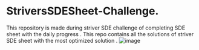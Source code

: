 # StriversSDESheet-Challenge.
This repository is made during striver SDE challenge of completing SDE sheet with the daily progress . 
This repo contains all the solutions of striver SDE sheet with the most optimized solution . 
![image](https://github.com/tejus0/StriversSDESheet-Challenge/assets/76488943/7d87016b-48ca-48d0-8a0d-69c3b5884393)
